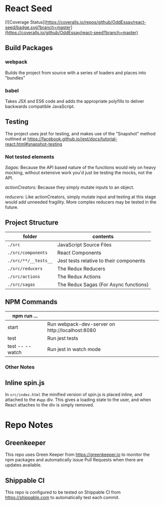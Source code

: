 # React Seed

[![Coverage Status](https://coveralls.io/repos/github/OddEssay/react-seed/badge.svg?branch=master](https://coveralls.io/github/OddEssay/react-seed?branch=master)

## Build Packages

### webpack
Builds the project from source with a series of loaders and places into "bundles"

### babel
Takes JSX and ES6 code and adds the appropriate polyfills to deliver backwards
compatible JavaScript.

## Testing

The project uses jest for testing, and makes use of the "Snapshot" method outlined at https://facebook.github.io/jest/docs/tutorial-react.html#snapshot-testing

### Not tested elements
*Sagas:* Because the API based nature of the functions would rely on heavy mocking, without extensive work you'd just be testing the mocks, not the API.

*actionCreators:* Because they simply mutate inputs to an object.

*reducers:* Like actionCreators, simply mutate input and testing at this stage would add unneeded fragility. More complex reducers may be tested in the future.



## Project Structure

| folder               | contents                                              |
|----------------------|-------------------------------------------------------|
| `./src`              | JavaScript Source Files                               |
| `./src/components`   | React Components                                      |
| `./src/**/__tests__` | Jest tests relative to their components               |
| `./src/reducers`     | The Redux Reducers                                    |
| `./src/actions`      | The Redux Actions                                     |
| `./src/sagas`        | The Redux Sagas (For Async functions)                 |

## NPM Commands

| npm run ...     |                                                  |
|-----------------|--------------------------------------------------|
| start           | Run webpack-dev-server on http://localhost:8080  |
| test            | Run jest tests                                   |
| test -- --watch | Run jest in watch mode                           |

### Other Notes

## Inline spin.js

In `src/index.html` the minified version of spin.js is placed inline, and attached to the `#app` div.
This gives a loading state to the user, and when React attaches to the div is simply removed.

# Repo Notes

## Greenkeeper
This repo uses Green Keeper from https://greenkeeper.io to monitor the npm packages and automatically issue Pull Requests when there are updates available.

## Shippable CI
This repo is configured to be tested on Shippable CI from https://shippable.com  to automatically test each commit.
